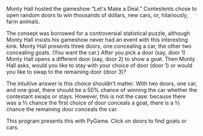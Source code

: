 Monty Hall hosted the gameshow “Let's Make a Deal.” Contestents chose to open random doors to win thousands of dollars, new cars, or, hilariously, farm animals. 
 
The consept was borrowed for a controversial statistical puzzle, although Monty Hall insists his gameshow never had an event with this interesting kink. Monty Hall presents three doors, one concealing a car, the other two concealing goats. (You want the car.) After you pick a door (say, door 1) Monty Hall opens a different door (say, door 2) to show a goat. Then Monty Hall asks, would you like to stay with your choice of door (door 1) or would you like to swap to the remaining door (door 3)? 
 
The intuitive answer is this choice shouldn’t matter. With two doors, one car, and one goat, there should be a 50% chance of winning the car whether the contestant swaps or stays. However, this is not the case: because there was a ⅔ chance the first choice of door conceals a goat, there is a ⅔ chance the remaining door conceals the car. 
 
This program presents this with PyGame. Click on doors to find goats or cars. 
